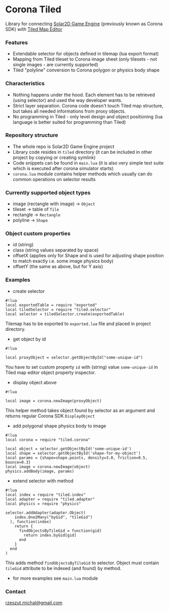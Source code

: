# Corona Tiled #

Library for connecting [Solar2D Game Engine](https://solar2d.com/) (previously known as Corona SDK) with [Tiled Map Editor](http://www.mapeditor.org/)

### Features ###
* Extendable selector for objects defined in tilemap (lua export format)
* Mapping from Tiled tileset to Corona image sheet (only tilesets - not single images - are currently supported)
* Tiled "polyline" conversion to Corona polygon or physics body shape

### Characteristics ###
* Nothing happens under the hood. Each element has to be retrieved (using selector) and used the way developer wants.
* Strict layer separation. Corona code doesn't touch Tiled map structure, but takes all needed informations from proxy objects.
* No programming in Tiled - only level design and object positioning (lua language is better suited for programming than Tiled)

### Repository structure ###

* The whole repo is Solar2D Game Engine project
* Library code resides in `tiled` directory (it can be included in other project by copying or creating symlink)
* Code snippets can be found in `main.lua` (it is also very simple test suite which is executed after corona simulator starts)
* `corona.lua` module contains helper methods which usually can do common operations on selector results

### Currently supported object types ###

* image (rectangle with image) -> `Object`
* tileset -> table of `Tile`
* rectangle -> `Rectangle`
* polyline -> `Shape`

### Object custom properties ###

* id (string)
* class (string values separated by space)
* offsetX (applies only for Shape and is used for adjusting shape position to match exactly i.e. some image physics body)
* offsetY (the same as above, but for Y axis)

### Examples ###
* create selector

```
#!lua
local exportedTable = require "exported"
local tiledSelector = require "tiled.selector"
local selector = tiledSelector.create(exportedTable)
```
Tilemap has to be exported to `exported.lua` file and placed in project directory.

* get object by id

```
#!lua

local proxyObject = selector.getObjectById("some-unique-id")
```
You have to set custom property `id` with (string) value `some-unique-id` in Tiled map editor object property inspector.

* display object above

```
#!lua

local image = corona.newImage(proxyObject)
```
This helper method takes object found by selector as an argument and returns regular Corona SDK `DisplayObject`

* add polygonal shape physics body to image

```
#!lua
local corona = require "tiled.corona"

local object = selector.getObjectById('some-unique-id')
local shape = selector.getObjectById('shape-for-my-object')
local params = {shape=shape.points, density=3.0, friction=0.5, bounce=0.3}
local image = corona.newImage(object)
physics.addBody(image, params)
```

* extend selector with method

```
#!lua
local index = require "tiled.index"
local adapter = require "tiled.adapter"
local physics = require "physics"

selector.addAdapter(adapter.Object(
    index.One2Many("byGid", "tileGid")
  ), function(index)
    return {
      findObjectsByTileGid = function(gid)
        return index.byGid[gid]
      end
    }
  end
)
```
This adds method `findObjectsByTileGid` to selector. Object must contain `tileGid` attribute to be indexed (and found) by method.

* for more examples see `main.lua` module

### Contact ###
rzeszut.michal@gmail.com
